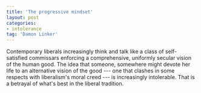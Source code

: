 ```yaml
---
title: 'The progressive mindset'
layout: post
categories:
- intolerance
tag: 'Damon Linker'
---
```


Contemporary liberals increasingly think and talk like a class of self-satisfied commissars enforcing a comprehensive, uniformly secular vision of the human good. The idea that someone, somewhere might devote her life to an alternative vision of the good --- one that clashes in some respects with liberalism's moral creed --- is increasingly intolerable. That is a betrayal of what's best in the liberal tradition.